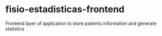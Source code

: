 # fisio-estadisticas-frontend
Frontend layer of application to store patients information and generate statistics
